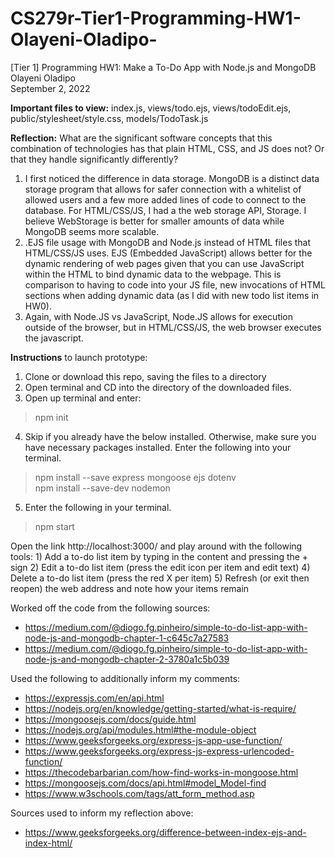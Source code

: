 # CS279r-Tier1-Programming-HW1-Olayeni-Oladipo-

[Tier 1] Programming HW1: Make a To-Do App with Node.js and MongoDB <br />
Olayeni Oladipo <br />
September 2, 2022 <br />

**Important files to view:** index.js, views/todo.ejs, views/todoEdit.ejs, public/stylesheet/style.css, models/TodoTask.js

**Reflection:** What are the significant software concepts that this combination of technologies has that plain HTML, CSS, and JS does not? Or that they handle significantly differently?

1) I first noticed the difference in data storage. MongoDB is a distinct data storage program that allows for safer connection with a whitelist of allowed users and a few more added lines of code to connect to the database. For HTML/CSS/JS, I had a the web storage API, Storage. I believe WebStorage is better for smaller amounts of data while MongoDB seems more scalable.
2) .EJS file usage with MongoDB and Node.js instead of HTML files that HTML/CSS/JS uses. EJS (Embedded JavaScript) allows better for the dynamic rendering of web pages given that you can use JavaScript within the HTML to bind dynamic data to the webpage. This is comparison to having to code into your JS file, new invocations of HTML sections when adding dynamic data (as I did with new todo list items in HW0).
3) Again, with Node.JS vs JavaScript, Node.JS allows for execution outside of the browser, but in HTML/CSS/JS, the web browser executes the javascript.

**Instructions** to launch prototype:

1) Clone or download this repo, saving the files to a directory
2) Open terminal and CD into the directory of the downloaded files.
3) Open up terminal and enter:
> npm init
4) Skip if you already have the below installed. Otherwise, make sure you have necessary packages installed. Enter the following into your terminal.
> npm install --save express mongoose ejs dotenv  <br />
> npm install --save-dev nodemon
5) Enter the following in your terminal.
> npm start

Open the link http://localhost:3000/ and play around with the following tools:
    1) Add a to-do list item by typing in the content and pressing the + sign
    2) Edit a to-do list item (press the edit icon per item and edit text)
    4) Delete a to-do list item (press the red X per item)
    5) Refresh (or exit then reopen) the web address and note how your items remain

Worked off the code from the following sources:
- https://medium.com/@diogo.fg.pinheiro/simple-to-do-list-app-with-node-js-and-mongodb-chapter-1-c645c7a27583 <br />
- https://medium.com/@diogo.fg.pinheiro/simple-to-do-list-app-with-node-js-and-mongodb-chapter-2-3780a1c5b039 <br />

Used the following to additionally inform my comments:
- https://expressjs.com/en/api.html <br />
- https://nodejs.org/en/knowledge/getting-started/what-is-require/ <br />
- https://mongoosejs.com/docs/guide.html <br />
- https://nodejs.org/api/modules.html#the-module-object <br />
- https://www.geeksforgeeks.org/express-js-app-use-function/ <br />
- https://www.geeksforgeeks.org/express-js-express-urlencoded-function/  <br />
- https://thecodebarbarian.com/how-find-works-in-mongoose.html  <br />
- https://mongoosejs.com/docs/api.html#model_Model-find  <br />
- https://www.w3schools.com/tags/att_form_method.asp

Sources used to inform my reflection above:
- https://www.geeksforgeeks.org/difference-between-index-ejs-and-index-html/ <br />